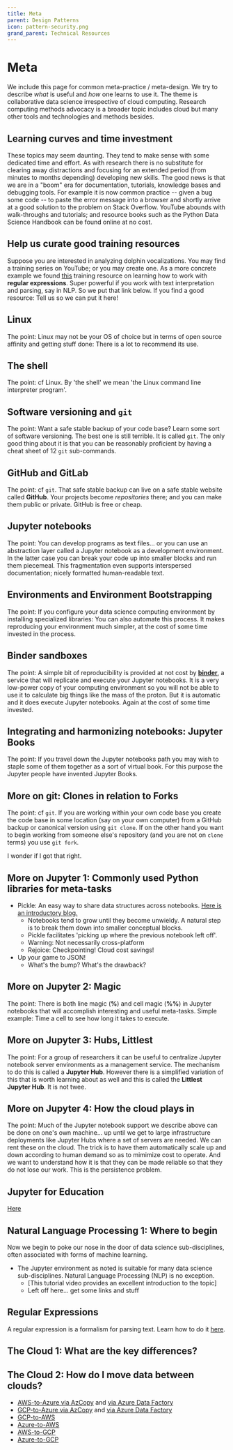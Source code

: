 ```yaml
---
title: Meta
parent: Design Patterns
icon: pattern-security.png
grand_parent: Technical Resources
---
```


# Meta

We include this page for common meta-practice / meta-design. We try to describe *what* is useful and *how* one learns 
to use it. The theme is collaborative data science irrespective of cloud computing. Research computing methods advocacy
is a broader topic includes cloud but many other tools and technologies and methods besides. 


## Learning curves and time investment

These topics may seem daunting. They tend to make sense with some dedicated time and effort. As with
research there is no substitute for clearing away distractions and focusing for an 
extended period (from minutes to months depending) developing new skills. The good news is that
we are in a "boom" era for documentation, tutorials, knowledge bases and debugging tools. 
For example it is now common practice -- given a bug some code -- to paste the error message into a browser 
and shortly arrive at 
a good solution to the problem on Stack Overflow. YouTube abounds with walk-throughs and tutorials; 
and resource books such as the Python Data Science Handbook can be found online at no cost. 
 

## Help us curate good training resources

Suppose you are interested in analyzing dolphin vocalizations. 
You may find a training series on YouTube; or you may create one. 
As a more concrete example we found
[this](https://regexone.com/) training resource on learning how to work with **regular expressions**. Super powerful
if you work with text interpretation and parsing, say in NLP. So we put that link below. If you 
find a good resource: Tell us so we can put it here!

## Linux

The point: Linux may not be your OS of choice but in terms of open source affinity and getting stuff done: There is a lot
to recommend its use. 


## The shell


The point: cf Linux. By 'the shell' we mean 'the Linux command line interpreter program'. 


## Software versioning and `git`

The point: Want a safe stable backup of your code base? Learn some sort of software versioning. 
The best one is still terrible. It is called `git`. The only good thing about it is that you can
be reasonably proficient by having a cheat sheet of 12 `git` sub-commands. 


## GitHub and GitLab


The point: cf `git`. That safe stable backup can live on a safe stable website called **GitHub**. Your 
projects become *repositories* there; and you can make them public or private. GitHub is free or cheap.


## Jupyter notebooks

The point: You can develop programs as text files... or you can use an abstraction layer called a Jupyter notebook
as a development environment. In the latter case you can break your code up into smaller blocks and run them 
piecemeal. This fragmentation even supports interspersed documentation; nicely formatted human-readable text.


## Environments and Environment Bootstrapping

The point: If you configure your data science computing environment by installing specialized libraries: You can 
also automate this process. It makes reproducing your environment much simpler, at the cost of some time invested
in the process. 


## Binder sandboxes


The point: A simple bit of reproducibility is provided at not cost by [**binder**](https://binder.org), a service 
that will replicate and execute your Jupyter notebooks. It is a very low-power copy of your computing environment
so you will not be able to use it to calculate big things like the mass of the proton. But it is automatic and it 
does execute Jupyter notebooks. Again at the cost of some time invested. 


## Integrating and harmonizing notebooks: Jupyter Books


The point: If you travel down the Jupyter notebooks path you may wish to staple some of them together as a sort of 
virtual book. For this purpose the Jupyter people have invented Jupyter Books. 


## More on git: Clones in relation to Forks


The point: cf `git`. If you are working within your own code base you create the code base in some location (say on 
your own computer) from a GitHub backup or canonical version using `git clone`. If on the other hand you want to begin
working from someone else's repository (and you are not on `clone` terms) you use `git fork`. 


I wonder if I got that right. 


## More on Jupyter 1: Commonly used Python libraries for meta-tasks

- Pickle: An easy way to share data structures across notebooks. [Here is an introductory blog.](https://betterprogramming.pub/dont-fear-the-pickle-using-pickle-dump-and-pickle-load-5212f23dbbce)
    - Notebooks tend to grow until they become unwieldy. A natural step is to break them down into smaller conceptual blocks. 
    - Pickle facilitates 'picking up where the previous notebook left off'.
    - Warning: Not necessarily cross-platform
    - Rejoice: Checkpointing! Cloud cost savings!
- Up your game to JSON!
    - What's the bump? What's the drawback? 

## More on Jupyter 2: Magic


The point: There is both line magic (**%**) and cell magic (**%%**) in Jupyter notebooks that will accomplish interesting and useful meta-tasks. 
Simple example: Time a cell to see how long it takes to execute.


## More on Jupyter 3: Hubs, Littlest


The point: For a group of researchers it can be useful to centralize Jupyter notebook server environments as a management service.
The mechanism to do this is called a **Jupyter Hub**. However there is a simplified variation of this that is worth learning about 
as well and this is called the **Littlest Jupyter Hub**. It is not twee. 


## More on Jupyter 4: How the cloud plays in


The point: Much of the Jupyter notebook support we describe above can be done on one's own machine... up until we get to 
large infrastructure deployments like Jupyter Hubs where a set of servers are needed. We can rent these on the cloud. The 
trick is to have them automatically scale up and down according to human demand so as to mimimize cost to operate. And we 
want to understand how it is that they can be made reliable so that they do not lose our work. This is the persistence problem.


## Jupyter for Education

[Here](https://jupyter4edu.github.io/jupyter-edu-book/case-studies.html)


## Natural Language Processing 1: Where to begin

Now we begin to poke our nose in the door of data science sub-disciplines, often associated with forms of machine learning. 


- The Jupyter environment as noted is suitable for many data science sub-disciplines. Natural Language Processing (NLP) is no exception.
    - [This tutorial video provides an excellent introduction to the topic]
    - Left off here... get some links and stuff

## Regular Expressions

A regular expression is a formalism for parsing text. Learn how to do it [here](https://regexone.com/).

## The Cloud 1: What are the key differences?

## The Cloud 2: How do I move data between clouds?

* [AWS-to-Azure via AzCopy](https://azure.microsoft.com/en-us/blog/move-your-data-from-aws-s3-to-azure-storage-using-azcopy/)
and [via Azure Data Factory](https://docs.microsoft.com/en-us/azure/data-factory/data-migration-guidance-s3-azure-storage)
* [GCP-to-Azure via AzCopy](https://docs.microsoft.com/en-us/azure/storage/common/storage-use-azcopy-google-cloud) and 
[via Azure Data Factory](https://docs.microsoft.com/en-us/azure/data-factory/connector-google-cloud-storage?tabs=data-factory)
* [GCP-to-AWS](https://aws.amazon.com/blogs/big-data/migrate-terabytes-of-data-quickly-from-google-cloud-to-amazon-s3-with-aws-glue-connector-for-google-bigquery/)
* [Azure-to-AWS](https://aws.amazon.com/blogs/storage/one-way-to-migrate-data-from-azure-blob-storage-to-amazon-s3/)
* [AWS-to-GCP](https://cloud.google.com/architecture/transferring-data-from-amazon-s3-to-cloud-storage-using-vpc-service-controls-and-storage-transfer-service)
* [Azure-to-GCP](https://cloud.google.com/migrate/compute-engine/docs/4.5/how-to/migrate-azure-to-gcp/overview)
